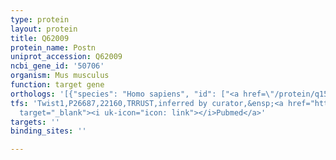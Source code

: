 ```yaml
---
type: protein
layout: protein
title: Q62009
protein_name: Postn
uniprot_accession: Q62009
ncbi_gene_id: '50706'
organism: Mus musculus
function: target gene
orthologs: '[{"species": "Homo sapiens", "id": ["<a href=\"/protein/q15063\">Q15063</a>"]}, {"species": "Rattus norvegicus", "id": ["D3ZAF5"]}]'
tfs: 'Twist1,P26687,22160,TRRUST,inferred by curator,&ensp;<a href="https://www.ncbi.nlm.nih.gov/pubmed/?term=12210745%5Buid%5D+OR+29087512%5Buid%5D"
  target="_blank"><i uk-icon="icon: link"></i>Pubmed</a>'
targets: ''
binding_sites: ''

---
```

